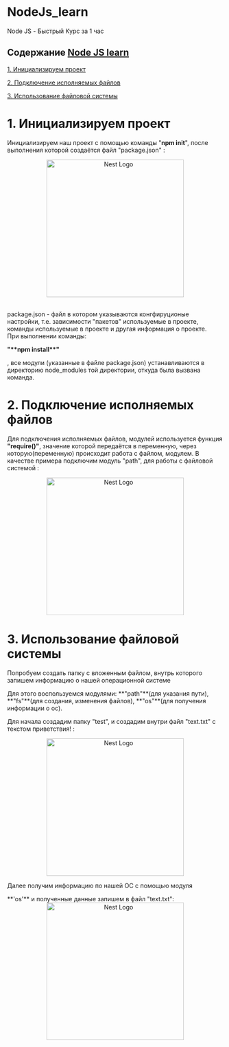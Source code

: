 # NodeJs_learn
Node JS - Быстрый Курс за 1 час

## Содержание [Node JS learn](README.md#nodejs)

[1. Инициализируем проект](#1-Инициализируем-проект)

[2. Подключение исполняемых файлов](#2-Подключение-исполняемых-файлов)

[3. Использование файловой системы](#3-Использование-файловой-системы)

# 1. Инициализируем проект
Инициализируем наш проект с помощью команды "**npm init**",  после выполнения которой создаётся файл "package.json" :
<div style="width: 100%; text-align: center;"><img src="https://st.storeland.ru/7/2727/596/nodeJs_1.jpg" width="320" style="margin:auto; display: block;" alt="Nest Logo" />
</div>
  <br>
<p>package.json - файл в котором указываются конгфируционые настройки, т.е. зависимости "пакетов" используемые в проекте, команды используемые в проекте и другая информация о проекте.<br>При выполнении команды:</p><b>"**npm install**"</b><p> , все модули (указанные в файле package.json) устанавливаются в директорию node_modules той директории, откуда была вызвана команда.
</p>

# 2. Подключение исполняемых файлов
<p>Для подключения исполняемых файлов, модулей используется функция <b>"require()"</b>, значение которой передаётся в переменную, через которую(переменную) происходит работа с файлом, модулем. В качестве примера подключим модуль "path", для работы с файловой системой :</p>
<div style="width: 100%; text-align: center;">
<img src="https://st.storeland.ru/7/2727/597/nodeJs_2.jpg" width="320" style="margin:auto; display: block;" alt="Nest Logo" />
</div>

# 3. Использование файловой системы
<p>Попробуем создать папку с вложенным файлом, внутрь которого запишем информацию о нашей операционной системе</p>
Для этого воспользуемся модулями: **"path"**(для указания пути), **"fs"**(для создания, изменения файлов), **"os"**(для получения информации о ос).
<p>Для начала создадим папку "test", и создадим внутри файл "text.txt" с текстом приветствия! :</p>
<div style="width: 100%; text-align: center;">
<img src="https://st.storeland.ru/9/2728/030/nodeJs_4.jpg" width="320" style="margin:auto; display: block;" alt="Nest Logo" />
</div>
<p>Далее получим информацию по нашей ОС c помощью модуля </p>**'os'** и полученные данные запишем в файл "text.txt":
<div style="width: 100%; text-align: center;">
<img src="https://st.storeland.ru/7/2728/056/nodeJs_5.jpg" width="320" style="margin:auto; display: block;" alt="Nest Logo" />
</div>
